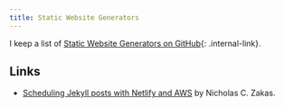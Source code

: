 ```yaml
---
title: Static Website Generators
---
```


I keep a list of [Static Website Generators on GitHub](https://github.com/myles/awesome-static-generators/blob/master/index){: .internal-link}.

## Links

-   [Scheduling Jekyll posts with Netlify and AWS](https://humanwhocodes.com/blog/2018/03/scheduling-jekyll-posts-netlify/) by Nicholas C. Zakas.
